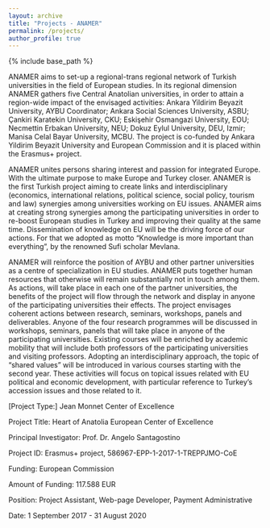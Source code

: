 ```yaml
---
layout: archive
title: "Projects - ANAMER"
permalink: /projects/
author_profile: true
---
```


{% include base_path %}

ANAMER aims to set-up a regional-trans regional network of Turkish universities in the field of European studies. In its regional dimension ANAMER gathers five Central Anatolian universities, in order to attain a region-wide impact of the envisaged activities: Ankara Yildirim Beyazit University, AYBU Coordinator; Ankara Social Sciences University, ASBU; Çankiri Karatekin University, CKU; Eskişehir Osmangazi University, EOU; Necmettin Erbakan University, NEU; Dokuz Eylul University, DEU, Izmir; Manisa Celal Bayar University, MCBU. The project is co-funded by Ankara Yildirim Beyazit University and European Commission and it is placed within the Erasmus+ project.

ANAMER unites persons sharing interest and passion for integrated Europe. With the ultimate purpose to make Europe and Turkey closer. ANAMER is the first Turkish project aiming to create links and interdisciplinary (economics, international relations, political science, social policy, tourism and law) synergies among universities working on EU issues. ANAMER aims at creating strong synergies among the participating universities in order to re-boost European studies in Turkey and improving their quality at the same time. Dissemination of knowledge on EU will be the driving force of our actions. For that we adopted as motto “Knowledge is more important than everything”, by the renowned Sufi scholar Mevlana.

ANAMER will reinforce the position of AYBU and other partner universities as a centre of specialization in EU studies. ANAMER puts together human resources that otherwise will remain substantially not in touch among them. As actions, will take place in each one of the partner universities, the benefits of the project will flow through the network and display in anyone of the participating universities their effects. The project envisages coherent actions between research, seminars, workshops, panels and deliverables. Anyone of the four research programmes will be discussed in workshops, seminars, panels that will take place in anyone of the participating universities. Existing courses will be enriched by academic mobility that will include both professors of the participating universities and visiting professors. Adopting an interdisciplinary approach, the topic of “shared values” will be introduced in various courses starting with the second year. These activities will focus on topical issues related with EU political and economic development, with particular reference to Turkey’s accession issues and those related to it.

[Project Type:] Jean Monnet Center of Excellence

Project Title: Heart of Anatolia European Center of Excellence

Principal Investigator: Prof. Dr. Angelo Santagostino

Project ID: Erasmus+ project, 586967-EPP-1-2017-1-TREPPJMO-CoE

Funding: European Commission

Amount of Funding: 117.588 EUR

Position: Project Assistant, Web-page Developer, Payment Administrative

Date: 1 September 2017 - 31 August 2020
